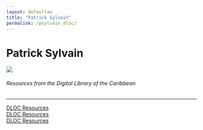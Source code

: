 ```yaml
---
layout: defaultau
title: "Patrick Sylvain"
permalink: /psylvain_dloc/
---
```

<!-- partial:index.partial.html -->
<div class="content">
    <h1>Patrick Sylvain</h1>
    <div class="quote">
        <div><img src="http://media.wbur.org/wp/2010/03/PSylvain300.jpg" class="logo"></div>
    </div>
    <body>
    <h6>Resources from the Digital Library of the Caribbean</h6><hr> 
        <a href="https://www.dloc.com/AA00032523/00012/images/48" target="_blank">DLOC Resources</a><br>
        <a href="https://www.dloc.com/AA00032523/00008/images/11" target="_blank">DLOC Resources</a><br>
        <a href="https://www.dloc.com/AA00032523/00013/images/38" target="_blank">DLOC Resources</a><br>
    </body> 
          </div>
  <!-- partial -->
<script src='https://cdnjs.cloudflare.com/ajax/libs/jquery/3.1.1/jquery.min.js'></script><script  src="{{ site.baseurl }}/assets/js/authorscript.js"></script>